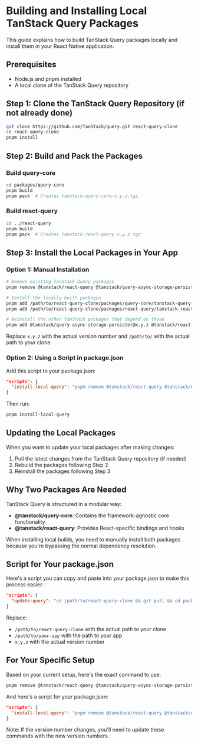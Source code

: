 # Building and Installing Local TanStack Query Packages

This guide explains how to build TanStack Query packages locally and install them in your React Native application.

## Prerequisites

- Node.js and pnpm installed
- A local clone of the TanStack Query repository

## Step 1: Clone the TanStack Query Repository (if not already done)

```bash
git clone https://github.com/TanStack/query.git react-query-clone
cd react-query-clone
pnpm install
```

## Step 2: Build and Pack the Packages

### Build query-core

```bash
cd packages/query-core
pnpm build
pnpm pack  # Creates tanstack-query-core-x.y.z.tgz
```

### Build react-query

```bash
cd ../react-query
pnpm build
pnpm pack  # Creates tanstack-react-query-x.y.z.tgz
```

## Step 3: Install the Local Packages in Your App

### Option 1: Manual Installation

```bash
# Remove existing TanStack Query packages
pnpm remove @tanstack/react-query @tanstack/query-async-storage-persister @tanstack/react-query-persist-client

# Install the locally built packages
pnpm add /path/to/react-query-clone/packages/query-core/tanstack-query-core-x.y.z.tgz
pnpm add /path/to/react-query-clone/packages/react-query/tanstack-react-query-x.y.z.tgz

# Reinstall the other TanStack packages that depend on these
pnpm add @tanstack/query-async-storage-persister@x.y.z @tanstack/react-query-persist-client@x.y.z
```

Replace `x.y.z` with the actual version number and `/path/to/` with the actual path to your clone.

### Option 2: Using a Script in package.json

Add this script to your package.json:

```json
"scripts": {
  "install-local-query": "pnpm remove @tanstack/react-query @tanstack/query-async-storage-persister @tanstack/react-query-persist-client && pnpm add /path/to/react-query-clone/packages/query-core/tanstack-query-core-x.y.z.tgz && pnpm add /path/to/react-query-clone/packages/react-query/tanstack-react-query-x.y.z.tgz && pnpm add @tanstack/query-async-storage-persister@x.y.z @tanstack/react-query-persist-client@x.y.z"
}
```

Then run:

```bash
pnpm install-local-query
```

## Updating the Local Packages

When you want to update your local packages after making changes:

1. Pull the latest changes from the TanStack Query repository (if needed)
2. Rebuild the packages following Step 2
3. Reinstall the packages following Step 3

## Why Two Packages Are Needed

TanStack Query is structured in a modular way:

- **@tanstack/query-core**: Contains the framework-agnostic core functionality
- **@tanstack/react-query**: Provides React-specific bindings and hooks

When installing local builds, you need to manually install both packages because you're bypassing the normal dependency resolution.

## Script for Your package.json

Here's a script you can copy and paste into your package.json to make this process easier:

```json
"scripts": {
  "update-query": "cd /path/to/react-query-clone && git pull && cd packages/query-core && pnpm build && pnpm pack && cd ../react-query && pnpm build && pnpm pack && cd /path/to/your-app && pnpm remove @tanstack/react-query @tanstack/query-async-storage-persister @tanstack/react-query-persist-client && pnpm add /path/to/react-query-clone/packages/query-core/tanstack-query-core-x.y.z.tgz && pnpm add /path/to/react-query-clone/packages/react-query/tanstack-react-query-x.y.z.tgz && pnpm add @tanstack/query-async-storage-persister@x.y.z @tanstack/react-query-persist-client@x.y.z"
}
```

Replace:
- `/path/to/react-query-clone` with the actual path to your clone
- `/path/to/your-app` with the path to your app
- `x.y.z` with the actual version number

## For Your Specific Setup

Based on your current setup, here's the exact command to use:

```bash
pnpm remove @tanstack/react-query @tanstack/query-async-storage-persister @tanstack/react-query-persist-client && pnpm add /Users/aj/Desktop/react-query-clone/packages/query-core/tanstack-query-core-5.74.4.tgz && pnpm add /Users/aj/Desktop/react-query-clone/packages/react-query/tanstack-react-query-5.74.4.tgz && pnpm add @tanstack/query-async-storage-persister@5.74.4 @tanstack/react-query-persist-client@5.74.4
```

And here's a script for your package.json:

```json
"scripts": {
  "install-local-query": "pnpm remove @tanstack/react-query @tanstack/query-async-storage-persister @tanstack/react-query-persist-client && pnpm add /Users/aj/Desktop/react-query-clone/packages/query-core/tanstack-query-core-5.74.4.tgz && pnpm add /Users/aj/Desktop/react-query-clone/packages/react-query/tanstack-react-query-5.74.4.tgz && pnpm add @tanstack/query-async-storage-persister@5.74.4 @tanstack/react-query-persist-client@5.74.4"
}
```

Note: If the version number changes, you'll need to update these commands with the new version numbers.
